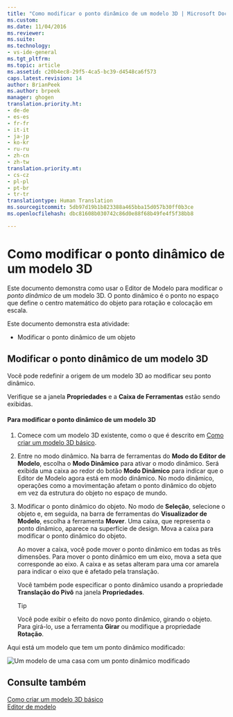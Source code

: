 ```yaml
---
title: "Como modificar o ponto dinâmico de um modelo 3D | Microsoft Docs"
ms.custom: 
ms.date: 11/04/2016
ms.reviewer: 
ms.suite: 
ms.technology:
- vs-ide-general
ms.tgt_pltfrm: 
ms.topic: article
ms.assetid: c20b4ec8-29f5-4ca5-bc39-d4548ca6f573
caps.latest.revision: 14
author: BrianPeek
ms.author: brpeek
manager: ghogen
translation.priority.ht:
- de-de
- es-es
- fr-fr
- it-it
- ja-jp
- ko-kr
- ru-ru
- zh-cn
- zh-tw
translation.priority.mt:
- cs-cz
- pl-pl
- pt-br
- tr-tr
translationtype: Human Translation
ms.sourcegitcommit: 5db97d19b1b823388a465bba15d057b30ff0b3ce
ms.openlocfilehash: dbc81608b030742c86d0e88f68b49fe4f5f38bb8

---
```

# <a name="how-to-modify-the-pivot-point-of-a-3-d-model"></a>Como modificar o ponto dinâmico de um modelo 3D
Este documento demonstra como usar o Editor de Modelo para modificar o *ponto dinâmico* de um modelo 3D. O ponto dinâmico é o ponto no espaço que define o centro matemático do objeto para rotação e colocação em escala.  
  
 Este documento demonstra esta atividade:  
  
-   Modificar o ponto dinâmico de um objeto  
  
## <a name="modifying-the-pivot-point-of-a-3-d-model"></a>Modificar o ponto dinâmico de um modelo 3D  
 Você pode redefinir a origem de um modelo 3D ao modificar seu ponto dinâmico.  
  
 Verifique se a janela **Propriedades** e a **Caixa de Ferramentas** estão sendo exibidas.  
  
#### <a name="to-modify-the-pivot-point-of-a-3-d-model"></a>Para modificar o ponto dinâmico de um modelo 3D  
  
1.  Comece com um modelo 3D existente, como o que é descrito em [Como criar um modelo 3D básico](../designers/how-to-create-a-basic-3-d-model.md).  
  
2.  Entre no modo dinâmico. Na barra de ferramentas do **Modo do Editor de Modelo**, escolha o **Modo Dinâmico** para ativar o modo dinâmico. Será exibida uma caixa ao redor do botão **Modo Dinâmico** para indicar que o Editor de Modelo agora está em modo dinâmico. No modo dinâmico, operações como a movimentação afetam o ponto dinâmico do objeto em vez da estrutura do objeto no espaço de mundo.  
  
3.  Modificar o ponto dinâmico do objeto. No modo de **Seleção**, selecione o objeto e, em seguida, na barra de ferramentas do **Visualizador de Modelo**, escolha a ferramenta **Mover**. Uma caixa, que representa o ponto dinâmico, aparece na superfície de design. Mova a caixa para modificar o ponto dinâmico do objeto.  
  
     Ao mover a caixa, você pode mover o ponto dinâmico em todas as três dimensões. Para mover o ponto dinâmico em um eixo, mova a seta que corresponde ao eixo. A caixa e as setas alteram para uma cor amarela para indicar o eixo que é afetado pela translação.  
  
     Você também pode especificar o ponto dinâmico usando a propriedade **Translação do Pivô** na janela **Propriedades**.  
  
    > [!TIP]
    >  Você pode exibir o efeito do novo ponto dinâmico, girando o objeto. Para girá-lo, use a ferramenta **Girar** ou modifique a propriedade **Rotação**.  
  
 Aqui está um modelo que tem um ponto dinâmico modificado:  
  
 ![Um modelo de uma casa com um ponto dinâmico modificado](~/docs/designers/media/digit-modified-model.png "Digit-Modified-Model")  
  
## <a name="see-also"></a>Consulte também  
 [Como criar um modelo 3D básico](../designers/how-to-create-a-basic-3-d-model.md)   
 [Editor de modelo](../designers/model-editor.md)


<!--HONumber=Feb17_HO4-->


